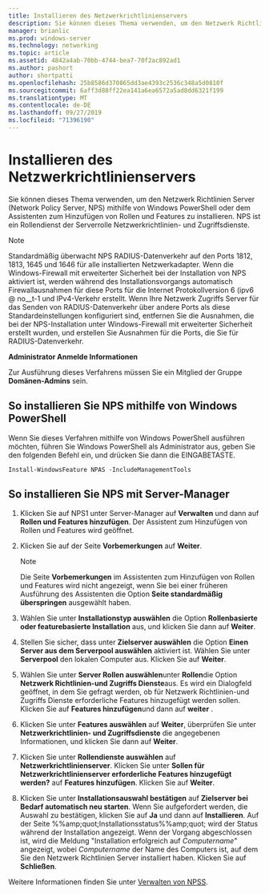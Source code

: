 ```yaml
---
title: Installieren des Netzwerkrichtlinienservers
description: Sie können dieses Thema verwenden, um den Netzwerk Richtlinien Server (Network Policy Server, NPS) mithilfe von Windows PowerShell oder dem Assistenten zum Hinzufügen von Rollen und Features in Windows Server 2016 zu installieren.
manager: brianlic
ms.prod: windows-server
ms.technology: networking
ms.topic: article
ms.assetid: 4842a4ab-70bb-4744-bea7-70f2ac892ad1
ms.author: pashort
author: shortpatti
ms.openlocfilehash: 25b8586d370865dd3ae4393c2536c348a5d0810f
ms.sourcegitcommit: 6aff3d88ff22ea141a6ea6572a5ad8dd6321f199
ms.translationtype: MT
ms.contentlocale: de-DE
ms.lasthandoff: 09/27/2019
ms.locfileid: "71396190"
---
```

# <a name="install-network-policy-server"></a>Installieren des Netzwerkrichtlinienservers

Sie können dieses Thema verwenden, um den Netzwerk Richtlinien Server (Network Policy Server, NPS) mithilfe von Windows PowerShell oder dem Assistenten zum Hinzufügen von Rollen und Features zu installieren. NPS ist ein Rollendienst der Serverrolle Netzwerkrichtlinien- und Zugriffsdienste.

> [!NOTE]
> Standardmäßig überwacht NPS RADIUS-Datenverkehr auf den Ports 1812, 1813, 1645 und 1646 für alle installierten Netzwerkadapter. Wenn die Windows-Firewall mit erweiterter Sicherheit bei der Installation von NPS aktiviert ist, werden während des Installationsvorgangs automatisch Firewallausnahmen für diese Ports für die Internet Protokollversion 6 \(ipv6 @ no__t-1 und IPv4-Verkehr erstellt. Wenn Ihre Netzwerk Zugriffs Server für das Senden von RADIUS-Datenverkehr über andere Ports als diese Standardeinstellungen konfiguriert sind, entfernen Sie die Ausnahmen, die bei der NPS-Installation unter Windows-Firewall mit erweiterter Sicherheit erstellt wurden, und erstellen Sie Ausnahmen für die Ports, die Sie für RADIUS-Datenverkehr.

**Administrator Anmelde Informationen**

Zur Ausführung dieses Verfahrens müssen Sie ein Mitglied der Gruppe **Domänen-Admins** sein.

## <a name="to-install-nps-by-using-windows-powershell"></a>So installieren Sie NPS mithilfe von Windows PowerShell

Wenn Sie dieses Verfahren mithilfe von Windows PowerShell ausführen möchten, führen Sie Windows PowerShell als Administrator aus, geben Sie den folgenden Befehl ein, und drücken Sie dann die EINGABETASTE.

`Install-WindowsFeature NPAS -IncludeManagementTools`

## <a name="to-install-nps-by-using-server-manager"></a>So installieren Sie NPS mit Server-Manager

1.  Klicken Sie auf NPS1 unter Server-Manager auf **Verwalten** und dann auf **Rollen und Features hinzufügen**. Der Assistent zum Hinzufügen von Rollen und Features wird geöffnet.

2.  Klicken Sie auf der Seite **Vorbemerkungen** auf **Weiter**.

    > [!NOTE]
    > Die Seite **Vorbemerkungen** im Assistenten zum Hinzufügen von Rollen und Features wird nicht angezeigt, wenn Sie bei einer früheren Ausführung des Assistenten die Option **Seite standardmäßig überspringen** ausgewählt haben.

3.  Wählen Sie unter **Installationstyp auswählen** die Option **Rollenbasierte oder featurebasierte Installation** aus, und klicken Sie dann auf **Weiter**.

4.  Stellen Sie sicher, dass unter **Zielserver auswählen** die Option **Einen Server aus dem Serverpool auswählen** aktiviert ist. Wählen Sie unter **Serverpool** den lokalen Computer aus. Klicken Sie auf **Weiter**.

5.  Wählen Sie unter **Server Rollen auswählen**unter **Rollen**die Option **Netzwerk Richtlinien-und Zugriffs Dienste**aus. Es wird ein Dialogfeld geöffnet, in dem Sie gefragt werden, ob für Netzwerk Richtlinien-und Zugriffs Dienste erforderliche Features hinzugefügt werden sollen. Klicken Sie auf **Features hinzufügen**und dann auf **weiter** .

6.  Klicken Sie unter **Features auswählen** auf **Weiter**, überprüfen Sie unter **Netzwerkrichtlinien- und Zugriffsdienste** die angegebenen Informationen, und klicken Sie dann auf **Weiter**.

7.  Klicken Sie unter **Rollendienste auswählen** auf **Netzwerkrichtlinienserver**.  Klicken Sie unter **Sollen für Netzwerkrichtlinienserver erforderliche Features hinzugefügt werden?** auf **Features hinzufügen**. Klicken Sie auf **Weiter**.

8.  Klicken Sie unter **Installationsauswahl bestätigen** auf **Zielserver bei Bedarf automatisch neu starten**. Wenn Sie aufgefordert werden, die Auswahl zu bestätigen, klicken Sie auf **Ja** und dann auf **Installieren**. Auf der Seite %%amp;quot;Installationsstatus%%amp;quot; wird der Status während der Installation angezeigt. Wenn der Vorgang abgeschlossen ist, wird die Meldung "Installation erfolgreich auf *Computername*" angezeigt, wobei *Computername* der Name des Computers ist, auf dem Sie den Netzwerk Richtlinien Server installiert haben. Klicken Sie auf **Schließen**.

Weitere Informationen finden Sie unter [Verwalten von NPSS](nps-manage-servers.md).